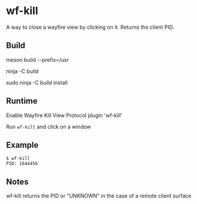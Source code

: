 # wf-kill
A way to close a wayfire view by clicking on it. Returns the client PID.

## Build

meson build --prefix=/usr

ninja -C build

sudo ninja -C build install

## Runtime

Enable Wayfire Kill View Protocol plugin 'wf-kill'

Run `wf-kill` and click on a window

## Example

```
$ wf-kill
PID: 1644456
```

## Notes
wf-kill returns the PID or "UNKNOWN" in the case of a remote client surface